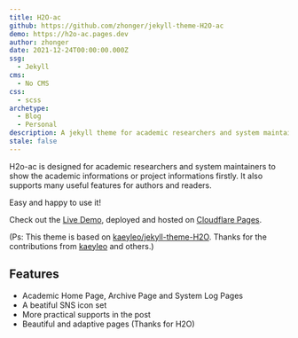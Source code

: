 ```yaml
---
title: H2O-ac
github: https://github.com/zhonger/jekyll-theme-H2O-ac
demo: https://h2o-ac.pages.dev
author: zhonger
date: 2021-12-24T00:00:00.000Z
ssg:
  - Jekyll
cms:
  - No CMS
css:
  - scss
archetype:
  - Blog
  - Personal
description: A jekyll theme for academic researchers and system maintainers!
stale: false
---
```


H2o-ac is designed for academic researchers and system maintainers to show the academic informations or project informations firstly. It also supports many useful features for authors and readers.

Easy and happy to use it!

Check out the [Live Demo](https://h2o-ac.pages.dev/), deployed and hosted on [Cloudflare Pages](https://www.netlify.com/).

(Ps: This theme is based on [kaeyleo/jekyll-theme-H2O](https://github.com/kaeyleo/jekyll-theme-H2O). Thanks for the contributions from [kaeyleo](https://github.com/kaeyleo) and others.)

## Features

* Academic Home Page, Archive Page and System Log Pages
* A beatiful SNS icon set
* More practical supports in the post
* Beautiful and adaptive pages (Thanks for H2O)